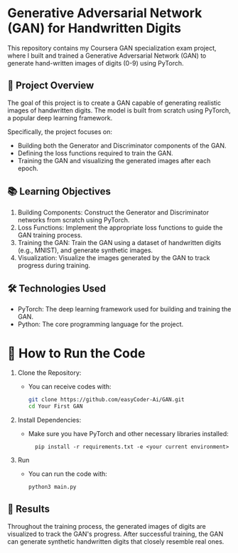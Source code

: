 # Generative Adversarial Network (GAN) for Handwritten Digits

This repository contains my Coursera GAN specialization exam project, where I built and trained a Generative Adversarial Network (GAN) to generate hand-written images of digits (0-9) using PyTorch.

## 📜 **Project Overview**
The goal of this project is to create a GAN capable of generating realistic images of handwritten digits. The model is built from scratch using PyTorch, a popular deep learning framework.

Specifically, the project focuses on:
- Building both the Generator and Discriminator components of the GAN.
- Defining the loss functions required to train the GAN.
- Training the GAN and visualizing the generated images after each epoch.

## 📚 **Learning Objectives**
1. Building Components: Construct the Generator and Discriminator networks from scratch using PyTorch.
2. Loss Functions: Implement the appropriate loss functions to guide the GAN training process.
3. Training the GAN: Train the GAN using a dataset of handwritten digits (e.g., MNIST), and generate synthetic images.
4. Visualization: Visualize the images generated by the GAN to track progress during training.

## 🛠️ **Technologies Used**
- PyTorch: The deep learning framework used for building and training the GAN.
- Python: The core programming language for the project.


# 🚀 **How to Run the Code**
1.  Clone the Repository:
    - You can receive codes with:
        ```bash
        git clone https://github.com/easyCoder-Ai/GAN.git
        cd Your First GAN

2. Install Dependencies:
    - Make sure you have PyTorch and other necessary libraries installed:
    
            pip install -r requirements.txt -e <your current environment>

3.  Run 

    - You can run the code with:

        ```bash
        python3 main.py

## 🎯 **Results**
 
Throughout the training process, the generated images of digits are visualized to track the GAN's progress. After successful training, the GAN can generate synthetic handwritten digits that closely resemble real ones.